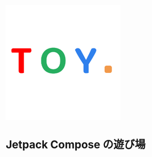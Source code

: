 <img src="https://github.com/kako351/ToyBox/blob/main/images/logo.png" width=300 />

# Jetpack Compose の遊び場
